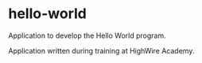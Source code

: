 # hello-world
Application to develop the Hello World program.

Application written during training at HighWire Academy.
